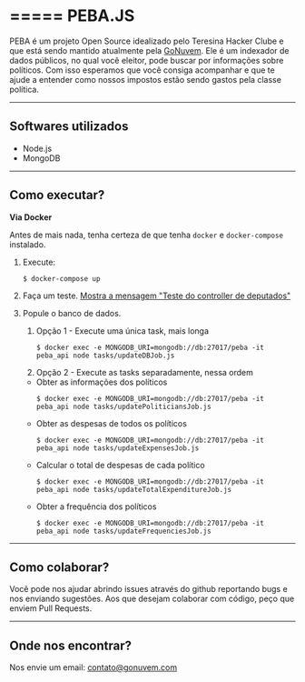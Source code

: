 =====
PEBA.JS
=====

PEBA é um projeto Open Source idealizado pelo Teresina Hacker Clube e que está sendo mantido atualmente pela [GoNuvem](http://sitegonuvem.herokuapp.com/). Ele é um indexador de dados públicos, no qual você eleitor, pode buscar por informações sobre políticos. Com isso esperamos que você consiga acompanhar e que te ajude a entender como nossos impostos estão sendo gastos pela classe política.

---
Softwares utilizados
---

* Node.js
* MongoDB

---
Como executar?
---

**Via Docker**

Antes de mais nada, tenha certeza de que tenha `docker` e `docker-compose` instalado.

1. Execute:

    ```
    $ docker-compose up
    ```

2. Faça um teste. [Mostra a mensagem "Teste do controller de deputados"](http://localhost:8080/deputados)

3. Popule o banco de dados.
	1. Opção 1 - Execute uma única task, mais longa
		```
		$ docker exec -e MONGODB_URI=mongodb://db:27017/peba -it peba_api node tasks/updateDBJob.js
		```
	2. Opção 2 - Execute as tasks separadamente, nessa ordem
	- Obter as informações dos políticos
		```
		$ docker exec -e MONGODB_URI=mongodb://db:27017/peba -it peba_api node tasks/updatePoliticiansJob.js
		```
	- Obter as despesas de todos os políticos
		```
		$ docker exec -e MONGODB_URI=mongodb://db:27017/peba -it peba_api node tasks/updateExpensesJob.js
		```
	- Calcular o total de despesas de cada político
		```
		$ docker exec -e MONGODB_URI=mongodb://db:27017/peba -it peba_api node tasks/updateTotalExpenditureJob.js
		```
	- Obter a frequência dos políticos
		```
		$ docker exec -e MONGODB_URI=mongodb://db:27017/peba -it peba_api node tasks/updateFrequenciesJob.js
		```

---
Como colaborar?
---
Você pode nos ajudar abrindo issues através do github reportando bugs e nos enviando sugestões. Aos que desejam colaborar com código, peço que enviem Pull Requests.

---
Onde nos encontrar?
---

Nos envie um email: contato@gonuvem.com
